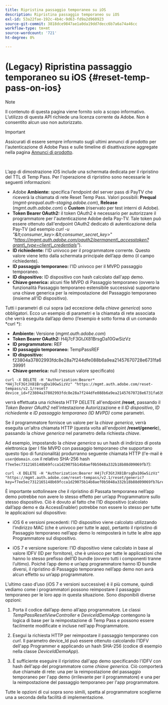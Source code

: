 ```yaml
---
title: Ripristina passaggio temporaneo su iOS
description: Ripristina passaggio temporaneo su iOS
exl-id: 53a22fae-192c-4b4c-9d63-fd9a2d960923
source-git-commit: 3818dce9847ae1a0da19dd7decc6b7a6a74a46cc
workflow-type: tm+mt
source-wordcount: '721'
ht-degree: 0%

---
```


# (Legacy) Ripristina passaggio temporaneo su iOS {#reset-temp-pass-on-ios}

>[!NOTE]
>
>Il contenuto di questa pagina viene fornito solo a scopo informativo. L’utilizzo di questa API richiede una licenza corrente da Adobe. Non è consentito alcun uso non autorizzato.

>[!IMPORTANT]
>
> Assicurati di essere sempre informato sugli ultimi annunci di prodotto per l&#39;autenticazione di Adobe Pass e sulle timeline di disattivazione aggregate nella pagina [Annunci di prodotto](/help/authentication/product-announcements.md).

</br>

L’app di dimostrazione iOS include una schermata dedicata per il ripristino del TTL di Temp Pass. Per l&#39;operazione di ripristino sono necessarie le seguenti informazioni:

- Adobe **Ambiente:** specifica l&#39;endpoint del server pass di PayTV che riceverà la chiamata di rete Reset Temp Pass. Valori possibili: **Prequal** (*mgmt-prequal.auth-staging.adobe.com*), **Release** (*mgmt.auth.adobe.com*) o **Custom** (riservato per test interni di Adobe).
- **Token Bearer OAuth2:** il token OAuth2 è necessario per autorizzare il programmatore per l&#39;autenticazione Adobe della Pay-TV. Tale token può essere ottenuto dall&#39;endpoint OAuth2 dedicato di autenticazione della Pay-TV (ad esempio *curl -u &quot;\&lt;consumer\_key\>:\&lt;consumer\_secret\_key\>*&quot; *&quot;https://mgmt.auth.adobe.com/oauth2/permanent\_accesstoken?grant\_type=client\_credentials&quot;*).
- **ID richiedente:** l&#39;ID univoco per il programmatore corrente. Questo valore viene letto dalla schermata principale dell’app demo (il campo richiedente).
- **ID passaggio temporaneo:** l&#39;ID univoco per il MVPD passaggio temporaneo.
- **ID dispositivo:** ID dispositivo con hash calcolato dall&#39;app demo.
- **Chiave generica:** alcuni file MVPD di Passaggio temporaneo (ovvero la funzionalità Passaggio temporaneo estensibile successiva) supportano una chiave generica per la reimpostazione del Passaggio temporaneo (insieme all&#39;ID dispositivo).

Tutti i parametri di cui sopra (ad eccezione della *chiave generica*) sono obbligatori. Ecco un esempio di parametri e la chiamata di rete associata che verrà eseguita dall’app demo (l’esempio è sotto forma di un comando *curl *):

- **Ambiente:** Versione (*mgmt.auth.adobe.com*)
- **Token Bearer OAuth2:** H4j7cF3GtJX81BrsgDa10GwSizVz
- **ID programmatore:** REF
- **ID passaggio temporaneo:** TempPassREF
- **ID dispositivo:** f23804a37802993fdc8e28a7f244dfe088b6a9ea21457670728e6731fa639991
- **Chiave generica:** null (nessun valore specificato)

```curl
curl -X DELETE -H "Authorization:Bearer* *H4j7cF3GtJX81BrsgDa10GwSizVz" "https://mgmt.auth.adobe.com/reset-tempass/v2.1/reset?device_id=f23804a37802993fdc8e28a7f244dfe088b6a9ea21457670728e6731fa639991&requestor_id=REF&mvpd_id=TempPassREF"
```

verrà effettuata una richiesta HTTP DELETE all&#39;endpoint **/reset**, passando il *Token Bearer OAuth2* nell&#39;intestazione Autorizzazione e il *ID dispositivo*, *ID richiedente* e *ID passaggio temporaneo (ID MVPD)* come parametri.

Se il programmatore fornisce un valore per la *chiave generica*, verrà eseguita un&#39;altra chiamata HTTP (questa volta all&#39;endpoint **/reset/generic**), passando la *chiave generica* nel parametro della richiesta *chiave*.

Ad esempio, impostando la *chiave generica* su un hash di indirizzo di posta elettronica (per
I file MVPD con passaggio temporaneo che supportano questo tipo di funzionalità) produrranno
seguente chiamata HTTP (l&#39;e-mail è `user@domain.com` il relativo SHA-256
hash `f7ee5ec7312165148b69fcca1d29075b14b8aef0b5048a332b18b88d09069fb7`):

```curl
curl -X DELETE -H "Authorization:Bearer H4j7cF3GtJX81BrsgDa10GwSizVz"
"https://mgmt.auth.adobe.com/reset-tempass/v2.1/reset/generic?key=f7ee5ec7312165148b69fcca1d29075b14b8aef0b5048a332b18b88d09069fb7&requestor_id=REF&mvpd_id=TempPassREF"
```

È importante sottolineare che il ripristino di Passata temporanea nell’app demo potrebbe non avere lo stesso effetto per un’app Programmatore sullo stesso dispositivo. Ciò è dovuto al fatto che l’ID dispositivo (calcolato dall’app demo e da AccessEnabler) potrebbe non essere lo stesso per tutte le applicazioni sul dispositivo:

- iOS 6 e versioni precedenti: l’ID dispositivo viene calcolato utilizzando l’indirizzo MAC (che è univoco per tutte le app), pertanto il ripristino di Passaggio temporaneo nell’app demo lo reimposterà in tutte le altre app Programmatore sul dispositivo.

- iOS 7 e versione superiore: l’ID dispositivo viene calcolato in base al valore IDFV (ID per fornitore), che è univoco per tutte le applicazioni che hanno lo stesso prefisso dell’ID bundle (ovvero tutti i componenti tranne l’ultimo). Poiché l’app demo e un’app programmatore hanno ID bundle diversi, il ripristino di Passaggio temporaneo nell’app demo non avrà alcun effetto su un’app programmatore.

L’ultimo caso d’uso (iOS 7 e versioni successive) è il più comune, quindi vediamo come i programmatori possono reimpostare il passaggio temporaneo per le loro app in questa situazione. Sono disponibili diverse opzioni:

1. Porta il codice dall’app demo all’app programmatore. Le classi *TempPassResetViewController* e *DeviceIdDemoApp* contengono la logica di base per la reimpostazione di Temp Pass e possono essere facilmente modificate e incluse nell&#39;app Programmatore.

1. Esegui la richiesta HTTP per reimpostare il passaggio temporaneo con *curl*. Il parametro device\_Id può essere ottenuto calcolando l&#39;IDFV dell&#39;app Programmer e applicando un hash SHA-256 (codice di esempio nella classe *DeviceIdDemoApp*).

1. È sufficiente eseguire il ripristino dall&#39;app demo specificando l&#39;IDFV con hash dell&#39;app del programmatore come *chiave generica*. Ciò comporterà due chiamate di rete: una per la reimpostazione del passaggio temporaneo per l&#39;app demo (irrilevante per il programmatore) e una per la reimpostazione del passaggio temporaneo per l&#39;app programmatore.

Tutte le opzioni di cui sopra sono simili, spetta al programmatore sceglierne una a seconda della facilità di implementazione.
